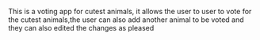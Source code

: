 This is a voting app for cutest animals, it allows the user to user to vote for the cutest animals,the user can also add another animal to be voted and they can also edited the changes as pleased

